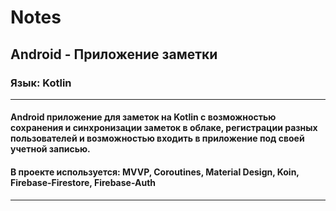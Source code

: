 # Notes
## Android - Приложение заметки
### Язык: Kotlin
---
#### Android приложение для заметок на Kotlin с возможностью сохранения и синхронизации заметок в облаке, регистрации разных пользователей и возможностью входить в приложение под своей учетной записью.
#### В проекте используется: MVVP,  Сoroutines, Material Design, Koin, Firebase-Firestore, Firebase-Auth
---
